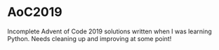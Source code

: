 # AoC2019

Incomplete Advent of Code 2019 solutions written when I was learning Python.  Needs cleaning up and improving at some point!
